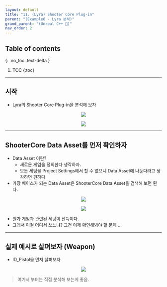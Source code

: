 ```yaml
---
layout: default
title: "11. (Lyra) Shooter Core Plug-in"
parent: "(Example6 - Lyra 분석)"
grand_parent: "(Unreal C++ 🚀)"
nav_order: 2
---
```


## Table of contents
{: .no_toc .text-delta }

1. TOC
{:toc}

---

## 시작

* Lyra의 Shooter Core Plug-in을 분석해 보자

<p align="center">
  <img src="https://taehyungs-programming-blog.github.io/blog/assets/images/unreal/unreal_cpp_6/ucpp6-11-1.png"/>
</p>

<p align="center">
  <img src="https://taehyungs-programming-blog.github.io/blog/assets/images/unreal/unreal_cpp_6/ucpp6-11-3.png"/>
</p>

---

## ShooterCore Data Asset를 먼저 확인하자

* Data Asset 이란?
    * 새로운 게임을 정의한다 생각하자.
    * 모든 세팅을 Project Settings에서 할 수 없으니 Data Asset에 나눈다라고 생각하면 편하다
* 가장 베이스가 되는 Data Asset은 ShooterCore Data Asset을 검색해 보면 된다.

<p align="center">
  <img src="https://taehyungs-programming-blog.github.io/blog/assets/images/unreal/unreal_cpp_6/ucpp6-11-2.png"/>
</p>

<p align="center">
  <img src="https://taehyungs-programming-blog.github.io/blog/assets/images/unreal/unreal_cpp_6/ucpp6-11-4.png"/>
</p>

* 뭔가 게임과 관련된 세팅이 잔뜩이다.
* 그래서 이걸 어디서 쓰느냐? 그건 이제 확인해봐야 할 문제 ...

---

## 실제 예시로 살펴보자 (Weapon)

* ID_Pistol을 먼저 살펴보자

<p align="center">
  <img src="https://taehyungs-programming-blog.github.io/blog/assets/images/unreal/unreal_cpp_6/ucpp6-11-5.png"/>
</p>

> 여기서 부터는 직접 분석해 보는게 좋음.

